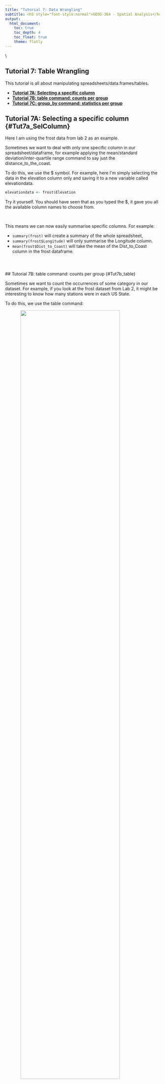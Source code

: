```yaml
---
title: "Tutorial 7: Data Wrangling"
subtitle: <h5 style="font-style:normal">GEOG-364 - Spatial Analysis</h4>
output: 
  html_document:
    toc: true
    toc_depth: 4
    toc_float: true
    theme: flatly
---
```



<style>
p.comment {
background-color: #DBDBDB;
padding: 10px;
border: 1px solid black;
margin-left: 0px;
border-radius: 5px;
font-style: normal;
}

h1.title {
  font-weight: bold;
  font-family: Arial;  
}

h2.title {
  font-family: Arial;  
}

</style>


<style type="text/css">
#TOC {
  font-size: 12px;
  font-family: Arial;
}
</style>

\




## Tutorial 7: Table Wrangling

This tutorial is all about manipulating spreadsheets/data.frames/tables.


 - [**Tutorial 7A: Selecting a specific column**](#Tut7a_SelColumn)
 - [**Tutorial 7B: table command: counts per group**](#Tut7b_table)
 - [**Tutorial 7C: group_by command: statistics per group**](#Tut7c_groupby)

 
## Tutorial 7A: Selecting a specific column {#Tut7a_SelColumn}

Here I am using the frost data from lab 2 as an example.

Sometimes we want to deal with only one specific column in our spreadsheet/dataframe, for example applying the mean/standard deviation/inter-quartile range command to say just the distance_to_the_coast.

To do this, we use the $ symbol. For example, here I'm simply selecting the data in the elevation column only and saving it to a new variable called elevationdata.


```r
elevationdata <- frost$Elevation
```

Try it yourself.  You should have seen that as you typed the $, it gave you all the available column names to choose from.

<br>

This means we can now easily summarise specific columns. For example: 

 - `summary(frost)` will create a summary of the whole spreadsheet, 
 - `summary(frost$Longitude)` will only summarise the Longitude column.  
 - `mean(frost$Dist_to_Coast)` will take the mean of the Dist_to_Coast column in the frost dataframe.  
 
<br>

<div style="margin-bottom:25px;">
</div>   
## Tutorial 7B: table command: counts per group {#Tut7b_table}

Sometimes we want to count the occurrences of some category in our dataset.  For example, if you look at the frost dataset from Lab 2, it might be interesting to know how many stations were in each US State.  

To do this, we use the table command: 

<img src="pg_Tut7_wrangle_fig1.png" width="80%" style="display: block; margin: auto;" />
So for example, to find the number of stations at each elevation, I would type:


```r
table(frost$Elevation)
```

or to see the number at each elevation in each State, I would type


```r
table(frost$Elevation, frost$State)
```

For more, this tutorial is excellent: https://www.cyclismo.org/tutorial/R/tables.html.

<br>

<div style="margin-bottom:25px;">
</div>   
## Tutorial 7C: group_by command: statistics per group {#Tut7c_groupby}

What if we want to do more than just count the number of rows?  

Well, we can use the `group_by()` and `summarise()` commands and save our answers to a new variable.  

Here we are making use of the pipe symbol, %>%,  which takes the answer from group_by and sends it directly to the summarise command.



```r
frost.summary.type <- group_by(frost, by=Type_Fake) %>%
                          summarise(mean(Latitude),
                                    max(Latitude),
                                    min(Dist_to_Coast))
frost.summary.type
```

```
## # A tibble: 3 × 4
##   by                            `mean(Latitude)` `max(Latitude)` `min(Dist_to_Co…
##   <chr>                                    <dbl>           <dbl>            <dbl>
## 1 Agricultural_Research_Station             33.7            36.3             4.95
## 2 Airport                                   34.4            37.3            45.4 
## 3 City                                      33.7            36.5             1.15
```

Here, my code is:

 - Splitting up the frost data by the Type_Fake column<br>(e.g. one group for City, one for Airport and one for Agricultural Research) 
 - For the data rows in *each group*, calculating the mean latitude, the maximum latitude and the minimum distance to the coast 
 - Saving the result to a new variable called frost.summary.type.
 - Printing the results on the screen e.g. the furthest North/maximum latitude of rows tagged Agricultural_Research_Station is 36.32 degrees.
 

## Tutorial 7D: filtering rows and columns {#Tut7Dfilter}

Sometimes, we do not want to analyse at the entire data.frame.  Instead, we would like to only look at one (or more) columns or rows. 

There are several ways we can select data. 

 - To choose a specific column, we can use the `$` symbol to select its name (as described in Tutorial 7A)

 - If you know which number rows or columns you want, you can use **square brackets** to numerically select data.
 
Essentially our data follows the format: TABLENAME[ROWS,COLUMNS]



```r
# This will select the 5th row and 7th column
frost[5,7]
```

```
## # A tibble: 1 × 1
##   Elevation
##       <dbl>
## 1       195
```

```r
# This will select the 2nd row and ALL the columns 
frost[2,]
```

```
## # A tibble: 1 × 8
##   Station State Type_Fake Avg_DOY_SpringFrost Latitude Longitude Elevation
##   <chr>   <chr> <chr>                   <dbl>    <dbl>     <dbl>     <dbl>
## 1 Union   AL    City                     82.3     32.0     -85.8       440
## # … with 1 more variable: Dist_to_Coast <dbl>
```

```r
# This will select the 3rd column and ALL the rows
frost[,3]
```

```
## # A tibble: 76 × 1
##    Type_Fake                    
##    <chr>                        
##  1 City                         
##  2 City                         
##  3 Airport                      
##  4 City                         
##  5 City                         
##  6 City                         
##  7 City                         
##  8 City                         
##  9 Agricultural_Research_Station
## 10 Agricultural_Research_Station
## # … with 66 more rows
```

```r
# similar to using its name
frost$Type_Fake
```

```
##  [1] "City"                          "City"                         
##  [3] "Airport"                       "City"                         
##  [5] "City"                          "City"                         
##  [7] "City"                          "City"                         
##  [9] "Agricultural_Research_Station" "Agricultural_Research_Station"
## [11] "Agricultural_Research_Station" "Airport"                      
## [13] "Airport"                       "City"                         
## [15] "City"                          "Airport"                      
## [17] "City"                          "Airport"                      
## [19] "City"                          "Airport"                      
## [21] "City"                          "City"                         
## [23] "City"                          "Airport"                      
## [25] "Agricultural_Research_Station" "City"                         
## [27] "City"                          "City"                         
## [29] "Airport"                       "Agricultural_Research_Station"
## [31] "Airport"                       "City"                         
## [33] "City"                          "City"                         
## [35] "Airport"                       "Agricultural_Research_Station"
## [37] "City"                          "City"                         
## [39] "City"                          "Agricultural_Research_Station"
## [41] "Agricultural_Research_Station" "City"                         
## [43] "City"                          "Airport"                      
## [45] "Airport"                       "Airport"                      
## [47] "Agricultural_Research_Station" "City"                         
## [49] "City"                          "City"                         
## [51] "City"                          "Agricultural_Research_Station"
## [53] "Agricultural_Research_Station" "Agricultural_Research_Station"
## [55] "Airport"                       "City"                         
## [57] "Airport"                       "City"                         
## [59] "Airport"                       "City"                         
## [61] "Agricultural_Research_Station" "Airport"                      
## [63] "Agricultural_Research_Station" "City"                         
## [65] "City"                          "City"                         
## [67] "City"                          "Airport"                      
## [69] "Airport"                       "Agricultural_Research_Station"
## [71] "Airport"                       "City"                         
## [73] "Airport"                       "Airport"                      
## [75] "City"                          "Agricultural_Research_Station"
```

```r
# We can combine our commands, this will print the 13th row of the Longitude column 
# (no comma as we're only looking at one column)
frost$Longitude[13]
```

```
## [1] -82.58
```

```r
# The : symbol lets you choose a sequence of numbers e.g. 1:5 is 1 2 3 4 5
# So this prints out rows 11 to 15 and all the columns
frost[11:15,]
```

```
## # A tibble: 5 × 8
##   Station  State Type_Fake        Avg_DOY_SpringFr… Latitude Longitude Elevation
##   <chr>    <chr> <chr>                        <dbl>    <dbl>     <dbl>     <dbl>
## 1 Winthrop SC    Agricultural_Re…              87.2     34.9     -81.0       690
## 2 Little   SC    Airport                       87.7     34.2     -81.4       711
## 3 Calhoun  SC    Airport                       91.5     34.1     -82.6       530
## 4 Clemson  SC    City                          93.6     34.7     -82.8       824
## 5 De       FL    City                          71.3     30.7     -86.1       245
## # … with 1 more variable: Dist_to_Coast <dbl>
```

```r
# The "c" command allows you to enter whatever numbers you like.  
# So this will print out rows 4,3,7 and the "Elevation" and "Dist_to_Coast" columns
frost[c(4,3,7), c("Elevation","Dist_to_Coast")]
```

```
## # A tibble: 3 × 2
##   Elevation Dist_to_Coast
##       <dbl>         <dbl>
## 1        13          1.15
## 2       800        252.  
## 3       500        132.
```

### The dplyr filter command (tidyverse)

Filtering means selecting rows/observations based on their values.  To filter in R, use the command `filter()` from the dplyr package. I tend to write it as `dplyr:filter()` to force it to be correct.

Visually, filtering rows looks like this.

<img src="pg_Tut7_wrangle_fig2.png" width="80%" style="display: block; margin: auto;" />

Here we can apply the filter command to choose specific rows that meet certain criteria


```r
filter(frost, State == "FL")
```

The double equal operator `==` means equal to.  The command is telling R to keep the rows in *frost* where the *State* column equals "FL". 

If you want a few categories, choose the %in% operator, using the `c()` command to stick together the categories you want.  For example, here are states in Florida and Virginia.


```r
filter(frost, State %in% c("FL","VA"))
```

We can also explicitly exclude cases and keep everything else by using the not equal operator `!=`.  The following code *excludes* airport stations.


```r
filter(frost, Type_Fake != "Airport")
```

What about filtering if a row has a value greater than a specified value?  For example, Stations with an elevation greater than 500 feet?


```r
filter(frost, Elevation > 500)
```

Or less-than-or-equal-to 200 feet.


```r
filter(frost, Elevation < 200)

# or save the result to a new variable
lowland_stations <- filter(frost, Elevation < 200)
```

In addition to comparison operators, filtering may also utilize logical operators that make multiple selections.  There are three basic logical operators: `&` (and), `|` (or), and `!` (not).  We can keep Stations with an *Elevation* greater than 300 **and** *State* in Alabama `&`.


```r
filter(frost, Elevation > 300 & State == "AL")
```

Use `|` to keep Stations with a *Type_Fake* of "Airport" **or** a last spring frost date after april (~ day 90 of the year).


```r
filter(frost, Type_Fake == "Airport" | Avg_DOY_SpringFrost > 90 )
```

### The dplyr arrange command (tidyverse)
\

We use the `arrange()` function to sort a data frame by one or more variables. You might want to do this to get a sense of which cases have the highest or lowest values in your data set or sort counties by their name. For example, let's sort in ascending order by elevation.


```r
arrange(frost, Latitude)
```

```
## # A tibble: 76 × 8
##    Station     State Type_Fake     Avg_DOY_SpringF… Latitude Longitude Elevation
##    <chr>       <chr> <chr>                    <dbl>    <dbl>     <dbl>     <dbl>
##  1 Inverness   FL    City                      50.6     28.8     -82.3        40
##  2 Ocala       FL    City                      52.7     29.2     -82.1        75
##  3 Lake        FL    City                      60.6     30.2     -82.6       195
##  4 Tallahassee FL    Agricultural…             75.8     30.4     -84.4        55
##  5 Fernandina  FL    City                      46.9     30.7     -81.5        13
##  6 De          FL    City                      71.3     30.7     -86.1       245
##  7 Quitman     GA    City                      65.5     30.8     -83.6       185
##  8 Brunswick   GA    Agricultural…             48.4     31.2     -81.5        13
##  9 Waycross    GA    Agricultural…             75.9     31.2     -82.3       145
## 10 Tifton      GA    City                      87.3     31.4     -83.5       380
## # … with 66 more rows, and 1 more variable: Dist_to_Coast <dbl>
```

By default, `arrange()` sorts in ascending order. We can sort by a variable in descending order by using the `desc()` function on the variable we want to sort by. For example, to sort the dataframe by *Avg_DOY_SpringFrost* in descending order we use


```r
arrange(frost, desc(Avg_DOY_SpringFrost))
```

```
## # A tibble: 76 × 8
##    Station        State Type_Fake  Avg_DOY_SpringF… Latitude Longitude Elevation
##    <chr>          <chr> <chr>                 <dbl>    <dbl>     <dbl>     <dbl>
##  1 Marshall       NC    Airport                118.     35.8     -82.7      2000
##  2 Highlands      NC    Agricultu…             118.     35.0     -83.2      3333
##  3 Mt             NC    City                   113.     36.5     -80.6      1041
##  4 Louisburg      NC    City                   113.     36.1     -78.3       260
##  5 Rocky          VA    Airport                111.     37.0     -79.9      1315
##  6 Henderson      NC    Agricultu…             111.     36.3     -78.4       512
##  7 Farmville      VA    Airport                111.     37.3     -78.4       450
##  8 Statesville    NC    City                   110.     35.8     -80.9       951
##  9 Valley         AL    City                   110.     34.6     -85.6      1020
## 10 Hendersonville NC    Agricultu…             110.     35.3     -82.4      2160
## # … with 66 more rows, and 1 more variable: Dist_to_Coast <dbl>
```

<br>
<br>


***

Website created and maintained by [Helen Greatrex](https://www.geog.psu.edu/directory/helen-greatrex). Website template by [Noli Brazil](https://nbrazil.faculty.ucdavis.edu/)
